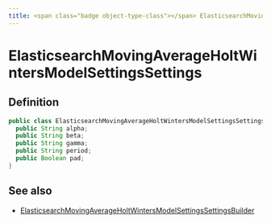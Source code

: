 ```yaml
---
title: <span class="badge object-type-class"></span> ElasticsearchMovingAverageHoltWintersModelSettingsSettings
---
```

# <span class="badge object-type-class"></span> ElasticsearchMovingAverageHoltWintersModelSettingsSettings

## Definition

```java
public class ElasticsearchMovingAverageHoltWintersModelSettingsSettings {
  public String alpha;
  public String beta;
  public String gamma;
  public String period;
  public Boolean pad;
}
```
## See also

 * <span class="badge builder"></span> [ElasticsearchMovingAverageHoltWintersModelSettingsSettingsBuilder](./builder-ElasticsearchMovingAverageHoltWintersModelSettingsSettingsBuilder.md)
